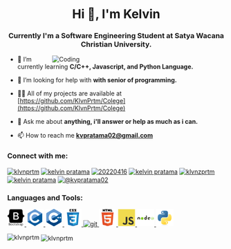 
<h1 align="center">Hi 👋, I'm Kelvin</h1>
<h3 align="center">Currently I'm a Software Engineering Student at Satya Wacana Christian University.</h3>

<img align="right" alt="Coding" width="400" src="https://cdn.dribbble.com/users/37649/screenshots/14437038/media/36fd5a9eadaa84609d252dfa3dead711.gif">

- 🌱 I’m currently learning **C/C++, Javascript, and Python Language.**

- 🤝 I’m looking for help with **with senior of programming.**

- 👨‍💻 All of my projects are available at [https://github.com/KlvnPrtm/Colege](https://github.com/KlvnPrtm/Colege)

- 💬 Ask me about **anything, i'll answer or help as much as i can.**

- 📫 How to reach me **kvpratama02@gmail.com**

<h3 align="left">Connect with me:</h3>
<p align="left">
<a href="https://twitter.com/klvnprtm" target="blank"><img align="center" src="https://raw.githubusercontent.com/rahuldkjain/github-profile-readme-generator/master/src/images/icons/Social/twitter.svg" alt="klvnprtm" height="30" width="40" /></a>
<a href="https://linkedin.com/in/kelvin pratama" target="blank"><img align="center" src="https://raw.githubusercontent.com/rahuldkjain/github-profile-readme-generator/master/src/images/icons/Social/linked-in-alt.svg" alt="kelvin pratama" height="30" width="40" /></a>
<a href="https://stackoverflow.com/users/20220416" target="blank"><img align="center" src="https://raw.githubusercontent.com/rahuldkjain/github-profile-readme-generator/master/src/images/icons/Social/stack-overflow.svg" alt="20220416" height="30" width="40" /></a>
<a href="https://fb.com/kelvin pratama" target="blank"><img align="center" src="https://raw.githubusercontent.com/rahuldkjain/github-profile-readme-generator/master/src/images/icons/Social/facebook.svg" alt="kelvin pratama" height="30" width="40" /></a>
<a href="https://instagram.com/klvnzprtm" target="blank"><img align="center" src="https://raw.githubusercontent.com/rahuldkjain/github-profile-readme-generator/master/src/images/icons/Social/instagram.svg" alt="klvnzprtm" height="30" width="40" /></a>
<a href="https://www.youtube.com/c/kelvin pratama" target="blank"><img align="center" src="https://raw.githubusercontent.com/rahuldkjain/github-profile-readme-generator/master/src/images/icons/Social/youtube.svg" alt="kelvin pratama" height="30" width="40" /></a>
<a href="https://www.hackerrank.com/@kvpratama02" target="blank"><img align="center" src="https://raw.githubusercontent.com/rahuldkjain/github-profile-readme-generator/master/src/images/icons/Social/hackerrank.svg" alt="@kvpratama02" height="30" width="40" /></a>
</p>

<h3 align="left">Languages and Tools:</h3>
<p align="left"> <a href="https://getbootstrap.com" target="_blank" rel="noreferrer"> <img src="https://raw.githubusercontent.com/devicons/devicon/master/icons/bootstrap/bootstrap-plain-wordmark.svg" alt="bootstrap" width="40" height="40"/> </a> <a href="https://www.cprogramming.com/" target="_blank" rel="noreferrer"> <img src="https://raw.githubusercontent.com/devicons/devicon/master/icons/c/c-original.svg" alt="c" width="40" height="40"/> </a> <a href="https://www.w3schools.com/cpp/" target="_blank" rel="noreferrer"> <img src="https://raw.githubusercontent.com/devicons/devicon/master/icons/cplusplus/cplusplus-original.svg" alt="cplusplus" width="40" height="40"/> </a> <a href="https://www.w3schools.com/css/" target="_blank" rel="noreferrer"> <img src="https://raw.githubusercontent.com/devicons/devicon/master/icons/css3/css3-original-wordmark.svg" alt="css3" width="40" height="40"/> </a> <a href="https://git-scm.com/" target="_blank" rel="noreferrer"> <img src="https://www.vectorlogo.zone/logos/git-scm/git-scm-icon.svg" alt="git" width="40" height="40"/> </a> <a href="https://www.w3.org/html/" target="_blank" rel="noreferrer"> <img src="https://raw.githubusercontent.com/devicons/devicon/master/icons/html5/html5-original-wordmark.svg" alt="html5" width="40" height="40"/> </a> <a href="https://developer.mozilla.org/en-US/docs/Web/JavaScript" target="_blank" rel="noreferrer"> <img src="https://raw.githubusercontent.com/devicons/devicon/master/icons/javascript/javascript-original.svg" alt="javascript" width="40" height="40"/> </a> <a href="https://nodejs.org" target="_blank" rel="noreferrer"> <img src="https://raw.githubusercontent.com/devicons/devicon/master/icons/nodejs/nodejs-original-wordmark.svg" alt="nodejs" width="40" height="40"/> </a> <a href="https://www.python.org" target="_blank" rel="noreferrer"> <img src="https://raw.githubusercontent.com/devicons/devicon/master/icons/python/python-original.svg" alt="python" width="40" height="40"/> </a> </p>

<p><img align="left" src="https://github-readme-stats.vercel.app/api/top-langs?username=klvnprtm&show_icons=true&theme=synthwave&locale=en&layout=compact" alt="klvnprtm" /></p>

<p>&nbsp;<img align="center" src="https://github-readme-stats.vercel.app/api?username=klvnprtm&show_icons=true&theme=synthwave&locale=en" alt="klvnprtm" /></p>
